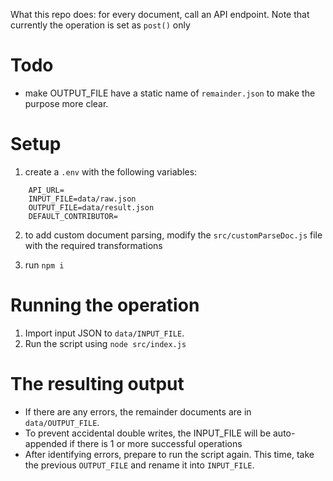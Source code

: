 What this repo does: for every document, call an API endpoint. Note that currently the operation is set as `post()` only

# Todo

- make OUTPUT_FILE have a static name of `remainder.json` to make the purpose more clear.

# Setup

1. create a `.env` with the following variables:

```
    API_URL=
    INPUT_FILE=data/raw.json
    OUTPUT_FILE=data/result.json
    DEFAULT_CONTRIBUTOR=
```

2. to add custom document parsing, modify the `src/customParseDoc.js` file with the required transformations

3. run `npm i`

# Running the operation

1. Import input JSON to `data/INPUT_FILE`.
2. Run the script using `node src/index.js`

# The resulting output

- If there are any errors, the remainder documents are in `data/OUTPUT_FILE`.
- To prevent accidental double writes, the INPUT_FILE will be auto-appended if there is 1 or more successful operations
- After identifying errors, prepare to run the script again. This time, take the previous `OUTPUT_FILE` and rename it into `INPUT_FILE`.
